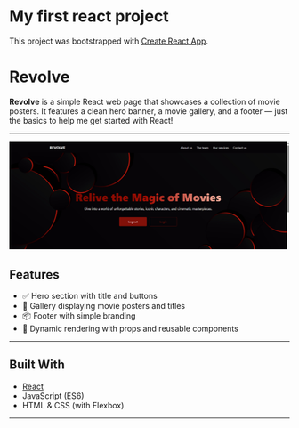 # My first react project

This project was bootstrapped with [Create React App](https://github.com/facebook/create-react-app).

# Revolve

**Revolve** is a simple React web page that showcases a collection of movie posters. It features a clean hero banner, a movie gallery, and a footer — just the basics to help me get started with React!

---

![Revolve sneakpeek](./src/img/revolve.png)

## Features

- ✅ Hero section with title and buttons
- 🎥 Gallery displaying movie posters and titles
- 📦 Footer with simple branding
- 🔄 Dynamic rendering with props and reusable components

---

## Built With

- [React](https://reactjs.org/)
- JavaScript (ES6)
- HTML & CSS (with Flexbox)

---